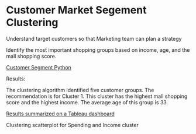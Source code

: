 # Customer Market Segement Clustering

Understand target customers so that Marketing team can plan a strategy

Identify the most important shopping groups based on income, age, and the mall shopping score.

[Customer Segment Python](https://github.com/Sarah269/glowing-dollop/blob/main/CustomerSegment/CustSeg.pdf)


Results: 
<p>The clustering algorithm identified five customer groups.   The recommendation is for Cluster 1.  This cluster has the highest mall shopping score and the highest income.  The average age of this group is 33. </p>  

[Results summarized on a Tableau dashboard](https://public.tableau.com/views/CustomerMarketSegmentAnalysis/Dashboard1?:language=en-US&:display_count=n&:origin=viz_share_link)

<p>Clustering scatterplot for Spending and Income cluster</p>







